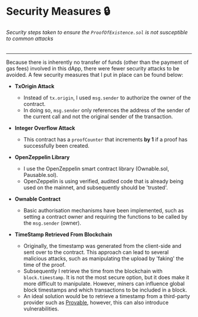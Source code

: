 # Security Measures &#128274;

###### Security steps taken to ensure the ``ProofOfExistence.sol`` is not susceptible to common attacks

----

Because there is inherently no transfer of funds (other than the payment of gas fees) involved in this dApp, there were fewer security attacks to be avoided. A few security measures that I put in place can be found below:


- **TxOrigin Attack**
  - Instead of ``tx.origin``, I used ``msg.sender`` to authorize the owner of the contract.
  - In doing so, `msg.sender` only references the address of the sender of the current call and not the original sender of the transaction.

- **Integer Overflow Attack**
  - This contract has a `proofCounter` that increments **by 1** if a proof has successfully been created.

- **OpenZeppelin Library**
  - I use the OpenZeppelin smart contract library (Ownable.sol, Pausable.sol).
  - OpenZeppelin is using verified, audited code that is already being used on the mainnet, and subsequently should be 'trusted'.

- **Ownable Contract**
  - Basic authorisation mechanisms have been implemented, such as setting a contract owner and requiring the functions to be called by the `msg.sender` (owner).

- **TimeStamp Retrieved From Blockchain**
  - Originally, the timestamp was generated from the client-side and sent over to the contract. This approach can lead to several malicious attacks, such as manipulating the upload by 'faking' the time of the proof.
  - Subsequently I retrieve the time from the blockchain with `block.timestamp`. It is not the most secure option, but it does make it more difficult to manipulate. However, miners can influence global block timestamps and which transactions to be included in a block. 
  - An ideal solution would be to retrieve a timestamp from a third-party provider such as [Provable](https://provable.xyz/), however, this can also introduce vulnerabilities.

  

